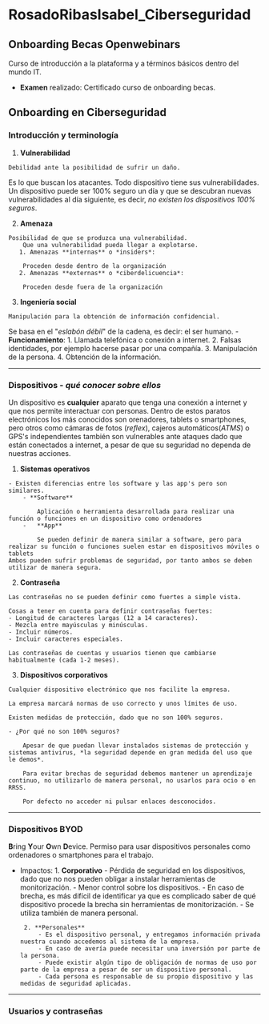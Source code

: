 # RosadoRibasIsabel_Ciberseguridad

## Onboarding Becas Openwebinars
Curso de introducción a la plataforma y a términos básicos dentro del mundo IT.

- **Examen** realizado: Certificado curso de onboarding becas.

## Onboarding en Ciberseguridad
### Introducción y terminología
   1. **Vulnerabilidad**

	Debilidad ante la posibilidad de sufrir un daño.
   Es lo que buscan los atacantes.
   Todo dispositivo tiene sus vulnerabilidades. Un dispositivo puede ser 100% seguro un día y que se descubran nuevas vulnerabilidades al día siguiente, es decir, *no existen los dispositivos 100% seguros*.
	


   2. **Amenaza**
   
	Posibilidad de que se produzca una vulnerabilidad.
		Que una vulnerabilidad pueda llegar a explotarse.
       1. Amenazas **internas** o *insiders*:
       
      	Proceden desde dentro de la organización
	   2. Amenazas **externas** o *ciberdelicuencia*:

		Proceden desde fuera de la organización

   3. **Ingeniería social**

	Manipulación para la obtención de información confidencial.
   Se basa en el "*eslabón débil*" de la cadena, es decir: el ser humano.
   	- **Funcionamiento**:
	   	1. Llamada telefónica o conexión a internet.
	   	2. Falsas identidades, por ejemplo hacerse pasar por una compañía.
	   	3. Manipulación de la persona.
	   	4. Obtención de la información.
		   	
----------

### Dispositivos - *qué conocer sobre ellos*
   Un dispositivo es **cualquier** aparato que tenga una conexión a internet y que nos permite interactuar con personas.
   Dentro de estos paratos electrónicos los más conocidos son orenadores, tablets o smartphones, pero otros como cámaras de fotos (*reflex*), cajeros automáticos(*ATMS*) o GPS's independientes también son vulnerables ante ataques dado que están conectados a internet, a pesar de que su seguridad no dependa de nuestras acciones.
   
   1. **Sistemas operativos**

	- Existen diferencias entre los software y las app's pero son similares.
		- **Software**
			
			Aplicación o herramienta desarrollada para realizar una función o funciones en un dispositivo como ordenadores
		-	**App**
	
			Se pueden definir de manera similar a software, pero para realizar su función o funciones suelen estar en dispositivos móviles o tablets
	Ambos pueden sufrir problemas de seguridad, por tanto ambos se deben utilizar de manera segura.
	
   2. **Contraseña**
	
	Las contraseñas no se pueden definir como fuertes a simple vista.
	
	Cosas a tener en cuenta para definir contraseñas fuertes:
	- Longitud de caracteres largas (12 a 14 caracteres).
	- Mezcla entre mayúsculas y minúsculas.
	- Incluir números.
	- Incluir caracteres especiales.
	
	Las contraseñas de cuentas y usuarios tienen que cambiarse habitualmente (cada 1-2 meses).
	
   3. **Dispositivos corporativos**
 
	Cualquier dispositivo electrónico que nos facilite la empresa.
	
	La empresa marcará normas de uso correcto y unos límites de uso.

	Existen medidas de protección, dado que no son 100% seguros.
	
	- ¿Por qué no son 100% seguros?

		Apesar de que puedan llevar instalados sistemas de protección y sistemas antivirus, *la seguridad depende en gran medida del uso que le demos*.

		Para evitar brechas de seguridad debemos mantener un aprendizaje continuo, no utilizarlo de manera personal, no usarlos para ocio o en RRSS.

		Por defecto no acceder ni pulsar enlaces desconocidos.

----------

### Dispositivos BYOD

**B**ring **Y**our **O**wn **D**evice.
Permiso para usar dispositivos personales como ordenadores o smartphones para el trabajo.

- Impactos:
	   1. **Corporativo**
		- Pérdida de seguridad en los dispositivos, dado que no nos pueden obligar a instalar herramientas de monitorización.
		- Menor control sobre los dispositivos.
		- En caso de brecha, es más difícil de identificar ya que es complicado saber de qué dispositivo procede la brecha sin herramientas de monitorización.
		- Se utiliza también de manera personal.

	   2. **Personales**
		   - Es el dispositivo personal, y entregamos información privada nuestra cuando accedemos al sistema de la empresa.
		   - En caso de avería puede necesitar una inversión por parte de la persona.
		   - Puede existir algún tipo de obligación de normas de uso por parte de la empresa a pesar de ser un dispositivo personal.
		   - Cada persona es responsable de su propio dispositivo y las medidas de seguridad aplicadas.


----------

### Usuarios y contraseñas


